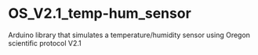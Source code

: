 # OS_V2.1_temp-hum_sensor
Arduino library that simulates a temperature/humidity 
sensor using Oregon scientific protocol V2.1
